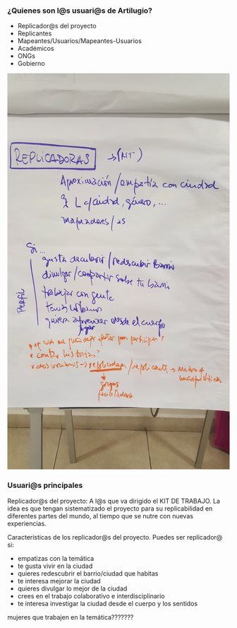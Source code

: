 ### ¿Quienes son l@s usuari@s de Artilugio?

* Replicador@s del proyecto
* Replicantes
* Mapeantes/Usuarios/Mapeantes-Usuarios
* Académicos
* ONGs
* Gobierno


![esquema de aproximación a las usuarias](https://github.com/iLab-Openlabs/artilugios/blob/recipe/prototyping/grafemas/20171205_1_Usuarios_Foto01.jpg)

### Usuari@s principales

Replicador@s del proyecto: A l@s que va dirigido el KIT DE TRABAJO. La idea es que tengan sistematizado el proyecto para su replicabilidad en diferentes partes del mundo, al tiempo que se nutre con nuevas experiencias.

Características de los replicador@s del proyecto. Puedes ser replicador@ si:
* empatizas con la temática
* te gusta vivir en la ciudad
* quieres redescubrir el barrio/ciudad que habitas
* te interesa mejorar la ciudad
* quieres divulgar lo mejor de la ciudad
* crees en el trabajo colaborativo e interdisciplinario 
* te interesa investigar la ciudad desde el cuerpo y los sentidos

mujeres que trabajen en la temática???????
